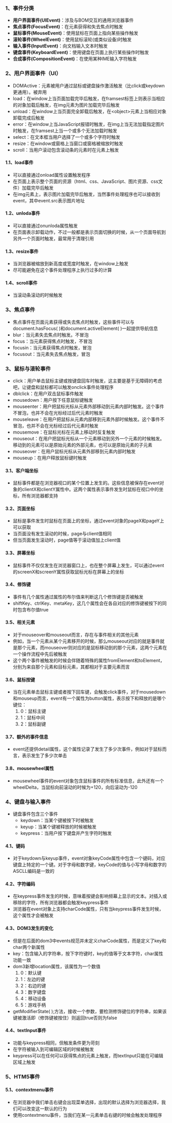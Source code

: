 ### 1、事件分类
+ **用户界面事件(UIEvent)**：涉及与BOM交互的通用浏览器事件
+ **焦点事件(FocusEvent)**：在元素获得和失去焦点时触发
+ **鼠标事件(MouseEvent)**：使用鼠标在页面上指向某些操作触发
+ **滚轮事件(WheelEvent)**：使用鼠标滚轮(或类似设备)时触发
+ **输入事件(InputEvent)**：向文档输入文本时触发
+ **键盘事件(KeyboardEvent)**：使用键盘在页面上执行某些操作时触发
+ **合成事件(CompositionEvent)**：在使用某种IME输入字符触发
### 2、用户界面事件（UI）
+ DOMActive：元素被用户通过鼠标或键盘操作激活触发（比click或keydown更通用）。被弃用
+ load：在window上当页面加载完毕后触发，在framsest标签上则表示当相应的对象加载后触发，在img元素为图片加载完毕后触发
+ unload：在window上当页面完全卸载后触发，在\<object>元素上当相应对象卸载完成后触发
+ error：在window上当JavaScript报错时触发，在img上当无法加载指定图片时触发，在framsest上当一个或多个无法加载时触发
+ select：在文本框当用户选择了一个或多个字符时触发
+ resize：在window或窗格上当窗口或窗格被缩放时触发
+ scroll：当用户滚动包含滚动条的元素时在元素上触发
#### 1.1、load事件
+ 可以直接通过onload属性设置触发程序
+ 在页面上表示整个页面的资源（html、css、JavaScript、图片资源、css文件）加载完毕后触发
+ 在img元素上，表示图片加载完毕后触发，当然事件处理程序也可以接收到event，其中event.src表示图片地址
#### 1.2、unloda事件
+ 可以直接通过onunloda属性触发
+ 在页面表示卸载动作，不过一般都是表示页面切换的时候，从一个页面导航到另外一个页面时触发，最常用于清理引用
#### 1.3、resize事件
+ 当浏览器被缩放到新高度或宽度时触发，在window上触发
+ 尽可能避免在这个事件处理程序上执行过多的计算
#### 1.4、scroll事件
+ 当滚动条滚动的时候触发
### 3、焦点事件
+ 焦点事件在页面元素获得或失去焦点时触发，这些事件可以与document.hasFocus( )和document.activeElement( )一起提供导航信息
+ blur：当元素失去焦点时触发。不冒泡
+ focus：当元素获得焦点时触发，不冒泡
+ focusin：当元素获得焦点时触发，冒泡
+ focusout：当元素失去焦点触发，冒泡
### 3、鼠标与滚轮事件
+ click：用户单击鼠标主键或按键盘回车时触发，这主要是基于无障碍的考虑吧，让键盘和鼠标都可以触发onclick事件处理程序
+ dblclick：在用户双击鼠标事件触发
+ mousedown：用户按下任意鼠标键触发
+ mouseenter：用户把鼠标光标从元素外部移动到元素内部时触发。这个事件不冒泡，也并不会在光标经过后代元素时触发
+ mouseleave：在用户把鼠标从元素内部移到元素外部时候触发。这个事件不冒泡，也并不会在光标经过后代元素时触发
+ mousemove：在鼠标光标在元素上移动时反复触发
+ mouseout：在用户把鼠标光标从一个元素移动到另外一个元素的时候触发。移动到的元素可以是原始元素的外部元素，也可以是原始元素的子元素
+ mouseover：在用户鼠标光标从元素外部移到元素内部时触发
+ mouseup：在用户释放鼠标键时触发
#### 3.1、客户端坐标
+ 鼠标事件都是在浏览器视口的某个位置上发生的。这些信息被保存在event对象的clientX和clientY属性中。这两个属性表示事件发生时鼠标在视口中的坐标，所有浏览器都支持
#### 3.2、页面坐标
+ 鼠标是事件发生时鼠标在页面上的坐标，通过event对象的pageX和pageY上可以获取
+ 当页面没有发生滚动的时候，page与client值相同
+ 但当页面发生滚动时，page值等于滚动值加上client值
#### 3.3、屏幕坐标
+ 鼠标事件不仅仅发生在浏览器窗口上，也在整个屏幕上发生，可以通过event的screenX和screenY属性获取鼠标光标在屏幕上的坐标
#### 3.4、修饰键
+ 事件有几个属性通过属性的布尔值来判断这几个修饰键是否被触发
+ shiftKey、ctrlKey、metaKey，这几个属性会在各自对应的修饰键被按下的同时包含布尔值true
#### 3.5、相关元素
+ 对于mouseover和mouseout而言，存在与事件相关的其他元素
+ 例如，当一个元素从某个元素移开的时候，那么mouseout对应的就是事件就是那个元素，而mouseover则对应的是鼠标移动到的那个元素，这两个元素在一个操作流程中先后被触发
+ 这个两个事件被触发的时候会伴随着特殊的属性fromElement和toElement，分别为来自那个元素和目标元素，其都相对于主要元素而言
#### 3.6、鼠标按键
+ 当在元素单击鼠标主键或者按下回车键，会触发click事件，对于mousedown和mouseup而言，event有一个属性为button属性，表示按下和释放的是哪个键位：
	1. 0：鼠标主键
	2. 1：鼠标中间
	3. 2：鼠标副键
#### 3.7、额外的事件信息
+ event还提供detail属性，这个属性记录了发生了多少次事件，例如对于鼠标而言，表示发生了多少次单击
#### 3.8、mousewheel属性
+ mousewheel事件的event对象包含鼠标事件的所有标准信息，此外还有一个wheelDelta，当鼠标向前滚动的时候为+120，向后滚动为-120
### 4、键盘与输入事件
+ 键盘事件包含三个事件
	+ keydown：当某个键被按下时被触发
	+ keyup：当某个键被释放的时候被触发
	+ keypress：当用户按下键盘并产生字符时触发
#### 4.1、键码
+ 对于keydown与keyup事件，event对象keyCode属性中包含一个键码，对应键盘上特定的一个键。对于字母和数字键，keyCode的值与小写字母和数字的ASCLL编码是一致的
#### 4.2、字符编码
+ 在keypress事件发生的时候，意味着按键会影响频幕上显示的文本。对插入或移除的字符，所有浏览器都会触发keypress事件
+ 浏览器在event对象上支持charCode属性，只有当keypress事件发生时候，这个属性才会被触发
#### 4.3、DOM3发生的变化
+ 但是在后面的dom3中events规范并未定义charCode属性，而是定义了key和char两个新属性
+ key：包含输入的字符串，按下字符键时，key的值等于文本字符，char属性功能一致
+ dom3新增location属性，该属性为一个数值
	1. 0：默认键
	2. 1：左边的键
	3. 2：右边的键
	4. 3：数字键盘
	5. 4：移动设备
	6. 5：游戏手柄
+ getModifierState( );方法，接收一个参数，要检测修饰键位的字符串，如果该键被激活即（修饰键被按住）则返回true否则为false
#### 4.4、textInput事件
+ 功能与keypress相同，但触发条件更为苛刻
+ 在字符被输入到可编辑区域的时候被触发
+ keypress可以在任何可以获得焦点的元素上触发，而textInput只能在可编辑区域上触发
### 5、HTM5事件
#### 5.1、contextmenu事件
+ 在浏览器中我们单击右键会出现菜单选择，出现的默认选择为浏览器选择，我们可以改变这一默认的行为
+ 使用contextmenu事件，当我们在某一元素单击右键的时候会触发处理程序